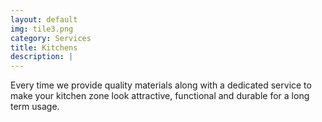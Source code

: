 ```yaml
---
layout: default
img: tile3.png
category: Services
title: Kitchens
description: |
---
```

  Every time we provide quality materials along with a dedicated service to make your kitchen zone look attractive, functional and durable for a long term usage.

